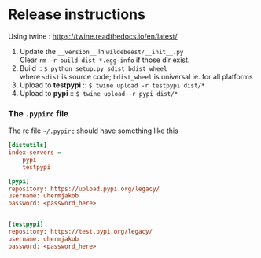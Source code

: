 # Release instructions 

Using twine : https://twine.readthedocs.io/en/latest/ 

1. Update the `__version__` in `wildebeest/__init__.py`  
   Clear `rm -r build dist *.egg-info`   if those dir exist.
2. Build :: `$ python setup.py sdist bdist_wheel`   
   where `sdist` is source code; `bdist_wheel` is universal ie. for all platforms
3. Upload to **testpypi** ::  `$ twine upload -r testpypi dist/*`
4. Upload to **pypi** ::  `$ twine upload -r pypi dist/*`


### The `.pypirc` file

The rc file `~/.pypirc` should have something like this 
```ini
[distutils]
index-servers =
    pypi
    testpypi

[pypi]
repository: https://upload.pypi.org/legacy/
username: uhermjakob
password: <password_here>


[testpypi]
repository: https://test.pypi.org/legacy/
username: uhermjakob
password: <password_here>
```
